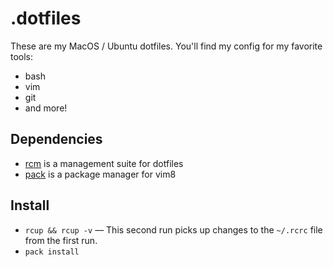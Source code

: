 .dotfiles
=========

These are my MacOS / Ubuntu dotfiles. You'll find my config for my favorite tools:
 - bash
 - vim
 - git
 - and more!

Dependencies
------------

 - [rcm](https://github.com/thoughtbot/rcm) is a management suite for dotfiles
 - [pack](https://github.com/maralla/pack) is a package manager for vim8

Install
-------

 - `rcup && rcup -v` — This second run picks up changes to the `~/.rcrc` file from the first run.
 - `pack install`
